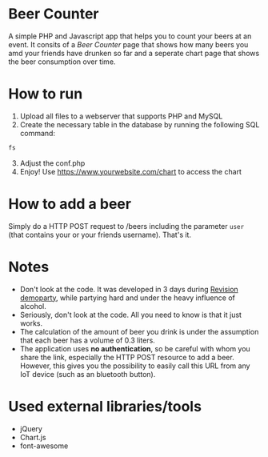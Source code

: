 # Beer Counter

A simple PHP and Javascript app that helps you to count your beers at an event. It consits of a *Beer Counter* page that shows how many beers you amd your friends have drunken so far and a seperate chart page that shows the beer consumption over time.

# How to run

1. Upload all files to a webserver that supports PHP and MySQL
2. Create the necessary table in the database by running the following SQL command:

```sql
fs
```

3. Adjust the conf.php
4. Enjoy! Use https://www.yourwebsite.com/chart to access the chart

# How to add a beer
Simply do a HTTP POST request to /beers including the parameter `user` (that contains your or your friends username). That's it.

# Notes
* Don't look at the code. It was developed in 3 days during [Revision demoparty](https://www.revision-party.net), while partying hard and under the heavy influence of alcohol.
* Seriously, don't look at the code. All you need to know is that it just works.
* The calculation of the amount of beer you drink is under the assumption that each beer has a volume of 0.3 liters.
* The application uses **no authentication**, so be careful with whom you share the link, especially the HTTP POST resource to add a beer. However, this gives you the possibility to easily call this URL from any IoT device (such as an bluetooth button).

# Used external libraries/tools
* jQuery
* Chart.js
* font-awesome
